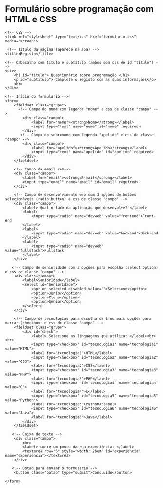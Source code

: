 # Formulário sobre programação com HTML e CSS

<!DOCTYPE html>
<html lang="en">
<head>
    <!-- Metadados -->
    <meta charset="UTF-8">
    <meta http-equiv="X-UA-Compatible" content="IE=edge">
    <meta name="viewport" content="width=device-width, initial-scale=1.0">
    
    <!-- CSS -->
    <link rel="stylesheet" type="text/css" href="formulario.css" media="screen">
  
     <!-- Título da página (aparece na aba) -->
    <title>Registo</title>
</head>
<body>

    <!-- Cabeçalho com título e subtítulo (ambos com css de id "titulo") -->
    <div>
        <h1 id="titulo"> Questionário sobre programação </h1>
        <p id="subtitulo"> Complete o registo com as suas informações</p>
        <br>
    </div>
    
    <!-- Início do formulário -->
    <form>
        <fieldset class="grupo">
          <!-- Campo do nome com legenda "nome" e css de classe "campo" -->
            <div class="campo">
                <label for="nome"><strong>Nome</strong></label>
                <input type="text" name="nome" id="nome" required>
            </div>
           <!-- Campo do sobrenome com legenda "apelido" e css de classe "campo" -->
            <div class="campo">
                <label for="apelido"><strong>Apelido</strong></label>
                <input type="text" name="apelido" id="apelido" required>
            </div>
        </fieldset>

        <!-- Campo de email com-->
        <div class="campo">
            <label for="email"><strong>E-mail</strong></label>
            <input type="email" name="email" id="email" required>
        </div>

        <!-- Campo de desenvolvimento web com 3 opções de botões selecionáveis (radio button) e css de classe "campo" -->
        <div class="campo">
            <label> Qual o lado da aplicação que desenvolve? </label>
            <label>
                <input type="radio" name="devweb" value="frontend">Front-end
            </label>
            <label>
                <input type="radio" name="devweb" value="backend">Back-end
            </label>
            <label>
                <input type="radio" name="devweb" value="fullstack">Fullstack
            </label>
        </div>
        
       <!-- Campo de senioridade com 3 opções para escolha (select option) e css de classe "campo" -->
        <div class="campo">
            <label>SeniorIdade</label>
            <select id="SeniorIdade">
                <option selected disabled value="">Selecione</option>
                <option>Junior</option>
                <option>Pleno</option>
                <option>Senior</option>
            </select>
        </div>

        <!-- Campo de tecnologias para escolha de 1 ou mais opções para marcar (checkbox) e css de classe "campo" -->
        <fieldset class="grupo">
            <div id="check">
                <label> Selecione as linguagens que utiliza: </label><br><br>
                <input type="checkbox" id="tecnologia1" name="tecnologia1" value="HTML">
                <label for="tecnologia1">HTML</label>
                <input type="checkbox" id="tecnologia2" name="tecnologia2" value="CSS">
                <label for="tecnologia2">CSS</label>       
                <input type="checkbox" id="tecnologia3" name="tecnologia3" value="PHP">
                <label for="tecnologia3">PHP</label>
                <input type="checkbox" id="tecnologia4" name="tecnologia4" value="C">
                <label for="tecnologia4">C</label>
                <input type="checkbox" id="tecnologia5" name="tecnologia5" value="Python">
                <label for="tecnologia5">Python</label>
                <input type="checkbox" id="tecnologia6" name="tecnologia6" value="Java">
                <label for="tecnologia6">Java</label>
            </div>
        </fieldset>

       <!-- Caixa de texto -->
        <div class="campo">
            <br>
            <label> Conte um pouco da sua experiência: </label>
            <textarea row="6" style="width: 26em" id="experiencia" name="experiencia"></textarea>
        </div>

       <!-- Botão para enviar o formulário -->
        <button class="botao" type="submit">Concluído</button>

    </form>

</body>
</html>
